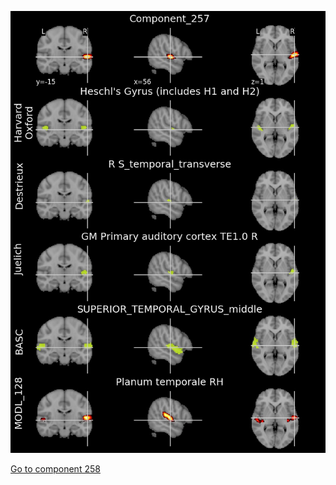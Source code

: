 


![257](preliminary/257.jpg "Component 257")

[Go to component 258](https://parietal-inria.github.io/MODL_atlas/1024/258 "Component 258")